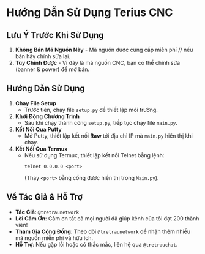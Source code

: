 # Hướng Dẫn Sử Dụng Terius CNC

## Lưu Ý Trước Khi Sử Dụng
1. **Không Bán Mã Nguồn Này** - Mã nguồn được cung cấp miễn phí // nếu bán hãy chính sửa lại.
2. **Tùy Chỉnh Được** - Vì đây là mã nguồn CNC, bạn có thể chỉnh sửa (banner & power) để mở bán.

## Hướng Dẫn Sử Dụng
1. **Chạy File Setup**  
   - Trước tiên, chạy file `setup.py` để thiết lập môi trường.
2. **Khởi Động Chương Trình**  
   - Sau khi chạy thành công `setup.py`, tiếp tục chạy file `main.py`.
3. **Kết Nối Qua Putty**  
   - Mở Putty, thiết lập kết nối **Raw** tới địa chỉ IP mà `main.py` hiển thị khi chạy.
4. **Kết Nối Qua Termux**  
   - Nếu sử dụng Termux, thiết lập kết nối Telnet bằng lệnh:  
     ```
     telnet 0.0.0.0 <port>
     ```
     (Thay `<port>` bằng cổng được hiển thị trong `Main.py`).

## Về Tác Giả & Hỗ Trợ
- **Tác Giả**: `@tretraunetwork`  
- **Lời Cảm Ơn**: Cảm ơn tất cả mọi người đã giúp kênh của tôi đạt 200 thành viên!  
- **Tham Gia Cộng Đồng**: Theo dõi `@tretraunetwork` để nhận thêm nhiều mã nguồn miễn phí và hữu ích.  
- **Hỗ Trợ**: Nếu gặp lỗi hoặc có thắc mắc, liên hệ qua `@tretrauchat`.